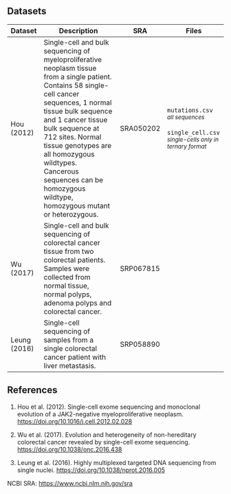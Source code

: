 ## Datasets

| Dataset      | Description | SRA | Files |
| ------------ | ----------- | --- | ----- |
| Hou (2012)   | Single-cell and bulk sequencing of myeloproliferative neoplasm tissue from a single patient. Contains 58 single-cell cancer sequences, 1 normal tissue bulk sequence and 1 cancer tissue bulk sequence at 712 sites. Normal tissue genotypes are all homozygous wildtypes. Cancerous sequences can be homozygous wildtype, homozygous mutant or heterozygous. | SRA050202 | `mutations.csv` <br> <sub> _all sequences_ </sub> <br><br> `single_cell.csv` <br> <sub> _single-cells only in ternary format_ </sub> |
| Wu (2017)    | Single-cell and bulk sequencing of colorectal cancer tissue from two colorectal patients. Samples were collected from normal tissue, normal polyps, adenoma polyps and colorectal cancer. | SRP067815 |
| Leung (2016) | Single-cell sequencing of samples from a single colorectal cancer patient with liver metastasis. | SRP058890 |

## References
1. Hou et al. (2012). Single-cell exome sequencing and monoclonal evolution of a JAK2-negative myeloproliferative neoplasm. https://doi.org/10.1016/j.cell.2012.02.028

2. Wu et al. (2017). Evolution and heterogeneity of non-hereditary colorectal cancer revealed by single-cell exome sequencing. https://doi.org/10.1038/onc.2016.438

3. Leung et al. (2016). Highly multiplexed targeted DNA sequencing from single nuclei. https://doi.org/10.1038/nprot.2016.005

NCBI SRA: https://www.ncbi.nlm.nih.gov/sra

